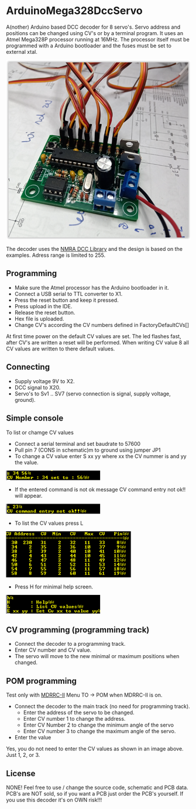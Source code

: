 # ArduinoMega328DccServo

A(nother) Arduino based DCC decoder for 8 servo's. Servo address and positions can be changed using CV's or by a terminal program.
It uses an Atmel Mega328P processor running at 16MHz. 
The processor itself must be programmed with a Arduino bootloader and the fuses must be set to external xtal.

![](https://github.com/MDRRC/ArduinoMega328DccServo/blob/main/Hardware/servodecoder.PNG) 
 
The decoder uses the [NMRA DCC Library](https://www.arduino.cc/reference/en/libraries/nmradcc/) and the design is based on the examples.
Adress range is limited to 255.  

## Programming
 * Make sure the Atmel processor has the Arduino bootloader in it.
 * Connect a USB serial to TTL converter to X1.
 * Press the reset button and keep it pressed.
 * Press upload in the IDE.
 * Release the reset button.
 * Hex file is uploaded.
 * Change CV's according the CV numbers defined in FactoryDefaultCVs[] 
 
At first time power on the default CV values are set. The led flashes fast, after CV's are written a reset will be performed. 
When writing CV value 8 all CV values are written to there default values.  

## Connecting 
 * Supply voltage 9V to X2.
 * DCC signal to X20.
 * Servo's to Sv1 .. SV7 (servo connection is signal, supply voltage, ground).

## Simple console
To list or chamge CV values 
 * Connect a serial terminal and set baudrate to 57600
 * Pull pin 7 (CONS in schematic)m to ground using jumper JP1
 * To change a CV value enter S xx yy <ENTER> where xx the CV nummer is and yy the value.

![](https://github.com/MDRRC/ArduinoMega328DccServo/blob/main/Hardware/cvset.PNG)

 * If the entered command is not ok message CV command entry not ok!! will appear.
 
![](https://github.com/MDRRC/ArduinoMega328DccServo/blob/main/Hardware/cvnok.PNG)
 
 * To list the CV values press L <ENTER> 

![](https://github.com/MDRRC/ArduinoMega328DccServo/blob/main/Hardware/cvlist.PNG)

 * Press H <ENTER> for minimal help screen.

![](https://github.com/MDRRC/ArduinoMega328DccServo/blob/main/Hardware/help.PNG)

## CV programming (programming track)
 * Connect the decoder to a programming track.
 * Enter CV number and CV value.
 * The servo will move to the new minimal or maximum positions when changed. 

## POM programming 
Test only with [MDRRC-II](https://robertdotevers.wordpress.com/134-2/) Menu TO -> POM when MDRRC-II is on.
 * Connect the decoder to the main track (no need for programming track). 
   * Enter the address of the servo to be changed. 
   * Enter CV number 1 to change the address.
   * Enter CV Number 2 to change the minimum angle of the servo
   * Enter CV number 3 to change the maximum angle of the servo.
 * Enter the value 

Yes, you do not need to enter the CV values as shown in an image above. Just 1, 2, or 3.
 
## License
NONE! Feel free to use / change the source code, schematic and PCB data.
PCB's are NOT sold, so if you want a PCB just order the PCB's yourself. 
If you use this decoder it's on OWN risk!!! 
